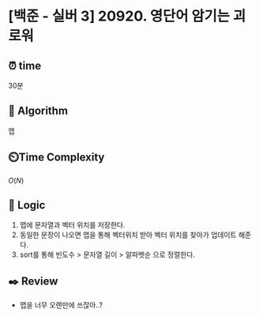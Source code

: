 # [백준 - 실버 3] 20920. 영단어 암기는 괴로워
 
## ⏰  **time**
30분

## :pushpin: **Algorithm**
맵

## ⏲️**Time Complexity**

$O(N)$

## :round_pushpin: **Logic**
1. 맵에 문자열과 벡터 위치를 저장한다.
2. 동일한 문장이 나오면 맵을 통해 벡터위치 받아 벡터 위치를 찾아가 업데이트 해준다.
3. sort를 통해 빈도수 > 문자열 길이 > 알파벳순 으로 정렬한다.

## :black_nib: **Review**
- 맵을 너무 오랜만에 쓰잖아..?
